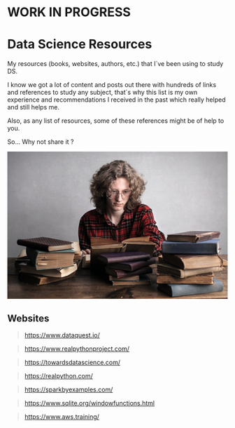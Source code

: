 # WORK IN PROGRESS

# Data Science Resources
My resources (books, websites, authors, etc.) that I´ve been using to study DS.

I know we got a lot of content and posts out there with hundreds of links and references to study any subject, that´s why this list is my own experience and recommendations I received in the past which really helped and still helps me.

Also, as any list of resources, some of these references might be of help to you.

So... Why not share it ?

![img](man-reading-books.jpg "Foto de Andrea Piacquadio no Pexels")

## Websites

> https://www.dataquest.io/

> https://www.realpythonproject.com/

> https://towardsdatascience.com/

> https://realpython.com/

> https://sparkbyexamples.com/

> https://www.sqlite.org/windowfunctions.html

> https://www.aws.training/

